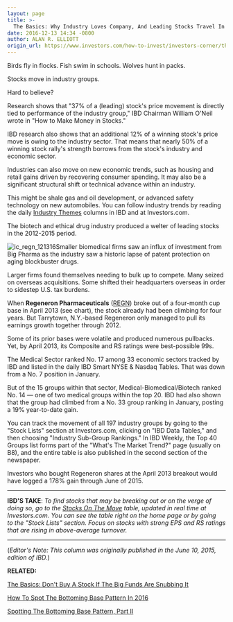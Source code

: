 ```yaml
---
layout: page
title: >-
  The Basics: Why Industry Loves Company, And Leading Stocks Travel In Groups
date: 2016-12-13 14:34 -0800
author: ALAN R. ELLIOTT
origin_url: https://www.investors.com/how-to-invest/investors-corner/the-basics-why-industry-loves-company-and-leading-stocks-travel-in-groups/
---
```


Birds fly in flocks. Fish swim in schools. Wolves hunt in packs.

Stocks move in industry groups.

Hard to believe?

Research shows that "37% of a (leading) stock's price movement is directly tied to performance of the industry group," IBD Chairman William O'Neil wrote in "How to Make Money in Stocks."

IBD research also shows that an additional 12% of a winning stock's price move is owing to the industry sector. That means that nearly 50% of a winning stock rally's strength borrows from the stock's industry and economic sector.

Industries can also move on new economic trends, such as housing and retail gains driven by recovering consumer spending. It may also be a significant structural shift or technical advance within an industry.

This might be shale gas and oil development, or advanced safety technology on new automobiles. You can follow industry trends by reading the daily [Industry Themes](https://www.investors.com/category/research/ibd-industry-themes/) columns in IBD and at Investors.com.

The biotech and ethical drug industry produced a welter of leading stocks in the 2012-2015 period.

![ic_regn_121316](https://www.investors.com/wp-content/uploads/2016/12/IC_regn_121316.png)Smaller biomedical firms saw an influx of investment from Big Pharma as the industry saw a historic lapse of patent protection on aging blockbuster drugs.

Larger firms found themselves needing to bulk up to compete. Many seized on overseas acquisitions. Some shifted their headquarters overseas in order to sidestep U.S. tax burdens.

When **Regeneron Pharmaceuticals** ([REGN](https://research.investors.com/quote.aspx?symbol=REGN)) broke out of a four-month cup base in April 2013 (see chart), the stock already had been climbing for four years. But Tarrytown, N.Y.-based Regeneron only managed to pull its earnings growth together through 2012.

Some of its prior bases were volatile and produced numerous pullbacks. Yet, by April 2013, its Composite and RS ratings were best-possible 99s.

The Medical Sector ranked No. 17 among 33 economic sectors tracked by IBD and listed in the daily IBD Smart NYSE & Nasdaq Tables. That was down from a No. 7 position in January.

But of the 15 groups within that sector, Medical-Biomedical/Biotech ranked No. 14 — one of two medical groups within the top 20. IBD had also shown that the group had climbed from a No. 33 group ranking in January, posting a 19% year-to-date gain.

You can track the movement of all 197 industry groups by going to the "Stock Lists" section at Investors.com, clicking on "IBD Data Tables," and then choosing "Industry Sub-Group Rankings." In IBD Weekly, the Top 40 Groups list forms part of the "What's The Market Trend?" page (usually on B8), and the entire table is also published in the second section of the newspaper.

Investors who bought Regeneron shares at the April 2013 breakout would have logged a 178% gain through June of 2015.

---

**IBD'S TAKE**: _To find stocks that may be breaking out or on the verge of doing so, go to the [Stocks On The Move](http://research.investors.com/stocksonthemove.aspx) table, updated in real time at Investors.com. You can see the table right on the home page or by going to the "Stock Lists" section. Focus on stocks with strong EPS and RS ratings that are rising in above-average turnover._

---

(_Editor's Note: This column was originally published in the June 10, 2015, edition of IBD._)

**RELATED:**

[The Basics: Don't Buy A Stock If The Big Funds Are Snubbing It](https://www.investors.com/how-to-invest/investors-corner/dont-buy-a-stock-if-big-money-snubs-it/)

[How To Spot The Bottoming Base Pattern In 2016](https://www.investors.com/how-to-invest/investors-corner/investing-after-a-market-deep-freeze-how-to-spot-the-bottoming-base/)

[Spotting The Bottoming Base Pattern, Part II](https://www.investors.com/how-to-invest/investors-corner/the-bottoming-base-part-2-how-apple-showed-unusual-strength/)



